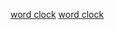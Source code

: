 [word clock](https://imgur.com/gallery/iMXmj)
[word clock](https://www.instructables.com/id/DIY-Word-Clock-In-Seven-Steps/)
